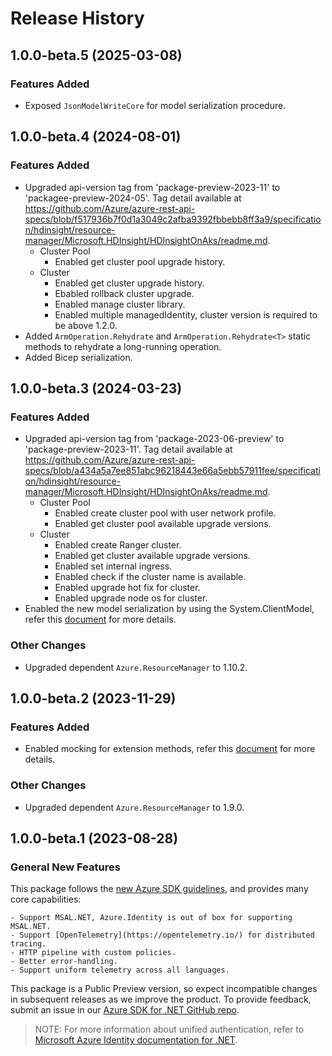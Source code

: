 # Release History

## 1.0.0-beta.5 (2025-03-08)

### Features Added

- Exposed `JsonModelWriteCore` for model serialization procedure.

## 1.0.0-beta.4 (2024-08-01)

### Features Added

- Upgraded api-version tag from 'package-preview-2023-11' to 'packagee-preview-2024-05'. Tag detail available at https://github.com/Azure/azure-rest-api-specs/blob/f517936b7f0d1a3049c2afba9392fbbebb8ff3a9/specification/hdinsight/resource-manager/Microsoft.HDInsight/HDInsightOnAks/readme.md.
    - Cluster Pool
        - Enabled get cluster pool upgrade history.
    - Cluster
        - Enabled get cluster upgrade history.
        - Ebabled rollback cluster upgrade.
        - Enabled manage cluster library.
        - Enabled multiple managedIdentity, cluster version is required to be above 1.2.0.
- Added `ArmOperation.Rehydrate` and `ArmOperation.Rehydrate<T>` static methods to rehydrate a long-running operation.
- Added Bicep serialization.

## 1.0.0-beta.3 (2024-03-23)

### Features Added

- Upgraded api-version tag from 'package-2023-06-preview' to 'package-preview-2023-11'. Tag detail available at https://github.com/Azure/azure-rest-api-specs/blob/a434a5a7ee851abc96218443e66a5ebb57911fee/specification/hdinsight/resource-manager/Microsoft.HDInsight/HDInsightOnAks/readme.md.
    - Cluster Pool
        - Enabled create cluster pool with user network profile.
        - Enabled get cluster pool available upgrade versions.
    - Cluster
        - Enabled create Ranger cluster.
        - Enabled get cluster available upgrade versions.
        - Enabled set internal ingress.
        - Enabled check if the cluster name is available.
        - Enabled upgrade hot fix for cluster.
        - Enabled upgrade node os for cluster.
- Enabled the new model serialization by using the System.ClientModel, refer this [document](https://aka.ms/azsdk/net/mrw) for more details.

### Other Changes

- Upgraded dependent `Azure.ResourceManager` to 1.10.2.

## 1.0.0-beta.2 (2023-11-29)

### Features Added

- Enabled mocking for extension methods, refer this [document](https://aka.ms/azsdk/net/mocking) for more details.

### Other Changes

- Upgraded dependent `Azure.ResourceManager` to 1.9.0.

## 1.0.0-beta.1 (2023-08-28)

### General New Features

This package follows the [new Azure SDK guidelines](https://azure.github.io/azure-sdk/general_introduction.html), and provides many core capabilities:

    - Support MSAL.NET, Azure.Identity is out of box for supporting MSAL.NET.
    - Support [OpenTelemetry](https://opentelemetry.io/) for distributed tracing.
    - HTTP pipeline with custom policies.
    - Better error-handling.
    - Support uniform telemetry across all languages.

This package is a Public Preview version, so expect incompatible changes in subsequent releases as we improve the product. To provide feedback, submit an issue in our [Azure SDK for .NET GitHub repo](https://github.com/Azure/azure-sdk-for-net/issues).

> NOTE: For more information about unified authentication, refer to [Microsoft Azure Identity documentation for .NET](https://learn.microsoft.com/dotnet/api/overview/azure/identity-readme?view=azure-dotnet).
